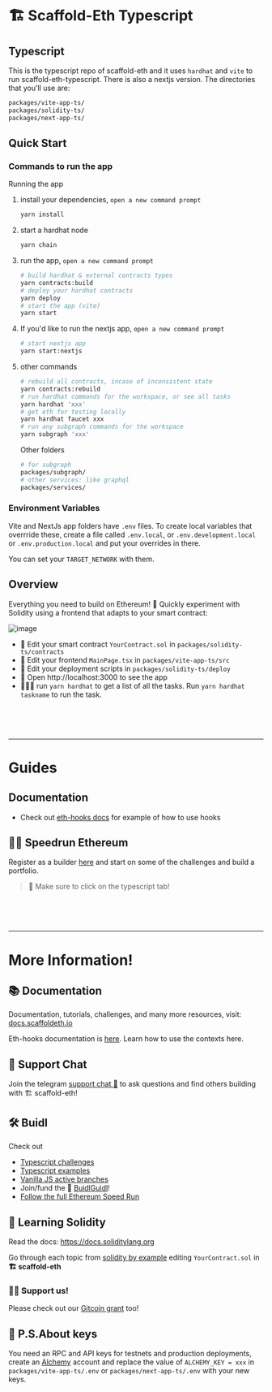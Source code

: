 # 🏗 Scaffold-Eth Typescript

## Typescript

This is the typescript repo of scaffold-eth and it uses `hardhat` and `vite` to run scaffold-eth-typescript. There is also a nextjs version. The directories that you'll use are:

```bash
packages/vite-app-ts/
packages/solidity-ts/
packages/next-app-ts/
```

## Quick Start

### Commands to run the app

Running the app

1. install your dependencies, `open a new command prompt`

   ```bash
   yarn install
   ```

2. start a hardhat node

   ```bash
   yarn chain
   ```

3. run the app, `open a new command prompt`

   ```bash
   # build hardhat & external contracts types
   yarn contracts:build
   # deploy your hardhat contracts
   yarn deploy
   # start the app (vite)
   yarn start
   ```

4. If you'd like to run the nextjs app, `open a new command prompt`

   ```bash
   # start nextjs app
   yarn start:nextjs

   ```

5. other commands

   ```bash
   # rebuild all contracts, incase of inconsistent state
   yarn contracts:rebuild
   # run hardhat commands for the workspace, or see all tasks
   yarn hardhat 'xxx'
   # get eth for testing locally
   yarn hardhat faucet xxx
   # run any subgraph commands for the workspace
   yarn subgraph 'xxx'
   ```

   Other folders

   ```bash
   # for subgraph
   packages/subgraph/
   # other services: like graphql
   packages/services/
   ```

### Environment Variables

Vite and NextJs app folders have `.env` files. To create local variables that overrride these, create a file called `.env.local`, or `.env.development.local` or `.env.production.local` and put your overrides in there.

You can set your `TARGET_NETWORK` with them.

## Overview

Everything you need to build on Ethereum! 🚀 Quickly experiment with Solidity using a frontend that adapts to your smart contract:

![image](https://user-images.githubusercontent.com/2653167/124158108-c14ca380-da56-11eb-967e-69cde37ca8eb.png)

- 🔏 Edit your smart contract `YourContract.sol` in `packages/solidity-ts/contracts`
- 📝 Edit your frontend `MainPage.tsx` in `packages/vite-app-ts/src`
- 💼 Edit your deployment scripts in `packages/solidity-ts/deploy`
- 📱 Open http://localhost:3000 to see the app
- 👷🏽‍♂️ run `yarn hardhat` to get a list of all the tasks. Run `yarn hardhat taskname` to run the task.

<br/><br/><br/>

---

# Guides

## Documentation

- Check out [eth-hooks docs](https://scaffold-eth.github.io/eth-hooks) for example of how to use hooks

## 🏃💨 Speedrun Ethereum

Register as a builder [here](https://speedrunethereum.com) and start on some of the challenges and build a portfolio.

> 🏁 Make sure to click on the typescript tab!

<br/><br/><br/>

---

# More Information!

## 📚 Documentation

Documentation, tutorials, challenges, and many more resources, visit: [docs.scaffoldeth.io](https://docs.scaffoldeth.io)

Eth-hooks documentation is [here](https://scaffold-eth.github.io/eth-hooks/). Learn how to use the contexts here.

## 💬 Support Chat

Join the telegram [support chat 💬](https://t.me/joinchat/KByvmRe5wkR-8F_zz6AjpA) to ask questions and find others building with 🏗 scaffold-eth!

## 🛠 Buidl

Check out

- [Typescript challenges](https://github.com/scaffold-eth/scaffold-eth-typescript-challenges)
- [Typescript examples](https://github.com/scaffold-eth/scaffold-eth-typescript-examples)
- [Vanilla JS active branches](https://github.com/scaffold-eth/scaffold-eth/branches/active)
- Join/fund the 🏰 [BuidlGuidl](https://BuidlGuidl.com)!
- [Follow the full Ethereum Speed Run](https://medium.com/@austin_48503/%EF%B8%8Fethereum-dev-speed-run-bd72bcba6a4c)

## 🔭 Learning Solidity

Read the docs: https://docs.soliditylang.org

Go through each topic from [solidity by example](https://solidity-by-example.org) editing `YourContract.sol` in **🏗 scaffold-eth**

### 🙏🏽 Support us!

Please check out our [Gitcoin grant](https://gitcoin.co/grants/2851/scaffold-eth) too!

## 🔐 P.S.About keys

You need an RPC and API keys for testnets and production deployments, create an [Alchemy](https://www.alchemy.com/) account and replace the value of `ALCHEMY_KEY = xxx` in `packages/vite-app-ts/.env` or `packages/next-app-ts/.env` with your new keys.
